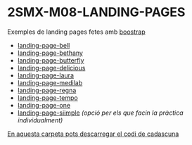 # 2SMX-M08-LANDING-PAGES

Exemples de landing pages fetes amb [boostrap](https://es.wikipedia.org/wiki/Bootstrap_(framework))

* [landing-page-bell](landing-page-bell)
* [landing-page-bethany](landing-page-bethany)
* [landing-page-butterfly](landing-page-butterfly)
* [landing-page-delicious](landing-page-delicious)
* [landing-page-laura](landing-page-laura)
* [landing-page-medilab](landing-page-medilab)
* [landing-page-regna](landing-page-regna)
* [landing-page-tempo](landing-page-tempo)
* [landing-page-one](landing-page-one)
* [landing-page-siimple](landing-page-siimple) _(opció per els que facin la pràctica individualment)_

[En aquesta carpeta pots descarregar el codi de cadascuna](https://drive.google.com/drive/folders/15991IL8oomuoRM2Xj3afFt8CyTp10MmF?usp=sharing)